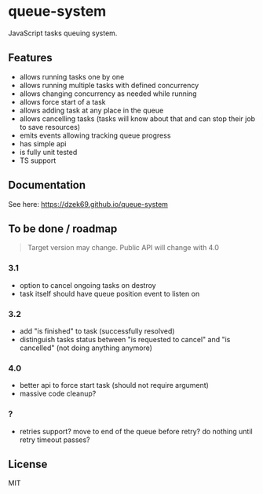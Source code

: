 # queue-system

JavaScript tasks queuing system.

## Features

- allows running tasks one by one
- allows running multiple tasks with defined concurrency
- allows changing concurrency as needed while running
- allows force start of a task
- allows adding task at any place in the queue
- allows cancelling tasks (tasks will know about that and can stop their job to save resources)
- emits events allowing tracking queue progress
- has simple api
- is fully unit tested
- TS support

## Documentation

See here: https://dzek69.github.io/queue-system

## To be done / roadmap

> Target version may change.
> Public API will change with 4.0

### 3.1
- option to cancel ongoing tasks on destroy
- task itself should have queue position event to listen on

### 3.2
- add "is finished" to task (successfully resolved)
- distinguish tasks status between "is requested to cancel" and "is cancelled" (not doing anything anymore)

### 4.0
- better api to force start task (should not require argument)
- massive code cleanup?

### ?
- retries support? move to end of the queue before retry? do nothing until retry timeout passes?

## License

MIT
